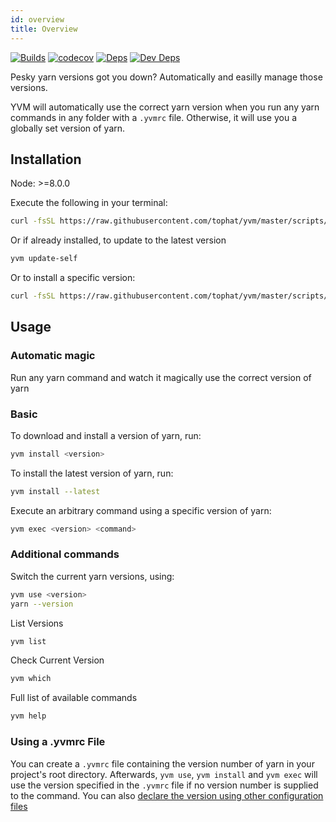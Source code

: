 ```yaml
---
id: overview
title: Overview
---
```


[![Builds](https://img.shields.io/circleci/project/github/tophat/yvm/master.svg)](https://circleci.com/gh/tophat/yvm) [![codecov](https://codecov.io/gh/tophat/yvm/branch/master/graph/badge.svg?token=idXHLksicU)](https://codecov.io/gh/tophat/yvm) [![Deps](https://david-dm.org/tophat/yvm/status.svg)](https://david-dm.org/tophat/yvm) [![Dev Deps](https://david-dm.org/tophat/yvm/dev-status.svg)](https://david-dm.org/tophat/yvm?type=dev)

Pesky yarn versions got you down? Automatically and easilly manage those versions.

YVM will automatically use the correct yarn version when you run any yarn commands in any folder with a `.yvmrc` file. Otherwise, it will use you a globally set version of yarn.


## Installation
Node: >=8.0.0


Execute the following in your terminal:

```bash
curl -fsSL https://raw.githubusercontent.com/tophat/yvm/master/scripts/install.sh | bash
```

Or if already installed, to update to the latest version
```bash
yvm update-self
```

Or to install a specific version:
```bash
curl -fsSL https://raw.githubusercontent.com/tophat/yvm/master/scripts/install.sh | INSTALL_VERSION="v0.9.26" bash
```

## Usage

### Automatic magic
Run any yarn command and watch it magically use the correct version of yarn

### Basic

To download and install a version of yarn, run:

```bash
yvm install <version>
```

To install the latest version of yarn, run:

```bash
yvm install --latest
```

Execute an arbitrary command using a specific version of yarn:

```bash
yvm exec <version> <command>
```

### Additional commands
Switch the current yarn versions, using:

```bash
yvm use <version>
yarn --version
```

List Versions
```bash
yvm list
```

Check Current Version
```bash
yvm which
```

Full list of available commands
```bash
yvm help
```

### Using a .yvmrc File
You can create a `.yvmrc` file containing the version number of yarn in your project's root directory. Afterwards, `yvm use`, `yvm install` and `yvm exec` will use the version specified in the `.yvmrc` file if no version number is supplied to the command.
You can also [declare the version using other configuration files](/docs/faq)
